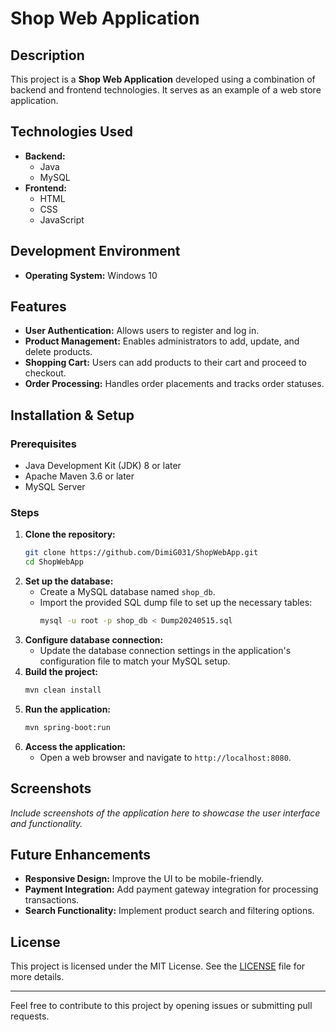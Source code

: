 # Shop Web Application

## Description
This project is a **Shop Web Application** developed using a combination of backend and frontend technologies. It serves as an example of a web store application.

## Technologies Used
- **Backend:**
  - Java
  - MySQL
- **Frontend:**
  - HTML
  - CSS
  - JavaScript

## Development Environment
- **Operating System:** Windows 10

## Features
- **User Authentication:** Allows users to register and log in.
- **Product Management:** Enables administrators to add, update, and delete products.
- **Shopping Cart:** Users can add products to their cart and proceed to checkout.
- **Order Processing:** Handles order placements and tracks order statuses.

## Installation & Setup

### Prerequisites
- Java Development Kit (JDK) 8 or later
- Apache Maven 3.6 or later
- MySQL Server

### Steps
1. **Clone the repository:**
   ```bash
   git clone https://github.com/DimiG031/ShopWebApp.git
   cd ShopWebApp
   ```
2. **Set up the database:**
   - Create a MySQL database named `shop_db`.
   - Import the provided SQL dump file to set up the necessary tables:
     ```bash
     mysql -u root -p shop_db < Dump20240515.sql
     ```
3. **Configure database connection:**
   - Update the database connection settings in the application's configuration file to match your MySQL setup.
4. **Build the project:**
   ```bash
   mvn clean install
   ```
5. **Run the application:**
   ```bash
   mvn spring-boot:run
   ```
6. **Access the application:**
   - Open a web browser and navigate to `http://localhost:8080`.

## Screenshots
*Include screenshots of the application here to showcase the user interface and functionality.*

## Future Enhancements
- **Responsive Design:** Improve the UI to be mobile-friendly.
- **Payment Integration:** Add payment gateway integration for processing transactions.
- **Search Functionality:** Implement product search and filtering options.

## License
This project is licensed under the MIT License. See the [LICENSE](LICENSE) file for more details.

---
Feel free to contribute to this project by opening issues or submitting pull requests.

